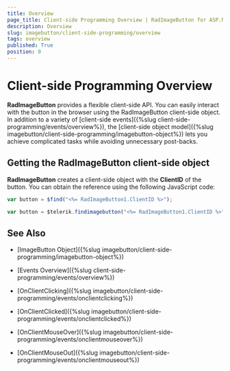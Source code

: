 ```yaml
---
title: Overview
page_title: Client-side Programming Overview | RadImageButton for ASP.NET AJAX Documentation
description: Overview
slug: imagebutton/client-side-programming/overview
tags: overview
published: True
position: 0
---
```


# Client-side Programming Overview

**RadImageButton** provides a flexible client-side API. You can easily interact with the button in the browser using the RadImageButton client-side object. In addition to a variety of [client-side events]({%slug client-side-programming/events/overview%}), the [client-side object model]({%slug imagebutton/client-side-programming/imagebutton-object%}) lets you achieve complicated tasks while avoiding unnecessary post-backs.

## Getting the RadImageButton client-side object

**RadImageButton** creates a client-side object with the **ClientID** of the button. You can obtain the reference using the following JavaScript code:

````JavaScript
var button = $find("<%= RadImageButton1.ClientID %>");
````

````JavaScript
var button = $telerik.findimagebutton("<%= RadImageButton1.ClientID %>");
````

## See Also

 * [ImageButton Object]({%slug imagebutton/client-side-programming/imagebutton-object%})
 
 * [Events Overview]({%slug client-side-programming/events/overview%})
 
 * [OnClientClicking]({%slug imagebutton/client-side-programming/events/onclientclicking%})
 
 * [OnClientClicked]({%slug imagebutton/client-side-programming/events/onclientclicked%})
 
 * [OnClientMouseOver]({%slug imagebutton/client-side-programming/events/onclientmouseover%})
 
 * [OnClientMouseOut]({%slug imagebutton/client-side-programming/events/onclientmouseout%})




